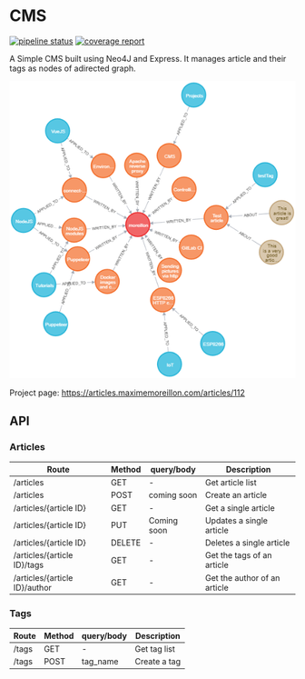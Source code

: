 # CMS


[![pipeline status](https://gitlab.com/moreillon_k8s/cms/cms_back/badges/master/pipeline.svg)](https://gitlab.com/moreillon_k8s/cms/cms_back/-/commits/master)
[![coverage report](https://gitlab.com/moreillon_k8s/cms/cms_back/badges/master/coverage.svg)](https://gitlab.com/moreillon_k8s/cms/cms_back/-/commits/master)

A Simple CMS built using Neo4J and Express. It manages article and their tags as nodes of adirected graph.

![Graph](./docs/5e78587f5e7feee8596e5740.png)

Project page: https://articles.maximemoreillon.com/articles/112

## API

### Articles
| Route | Method | query/body | Description |
| --- | --- | --- | --- |
| /articles | GET | - | Get article list |
| /articles | POST | coming soon | Create an article |
| /articles/{article ID} | GET | - | Get a single article |
| /articles/{article ID} | PUT | Coming soon | Updates a single article |
| /articles/{article ID} | DELETE | - | Deletes a single article |
| /articles/{article ID}/tags | GET | - | Get the tags of an article |
| /articles/{article ID}/author | GET | - | Get the author of an article |

### Tags
| Route | Method | query/body | Description |
| --- | --- | --- | --- |
| /tags | GET | - | Get tag list |
| /tags | POST | tag_name | Create a tag |
